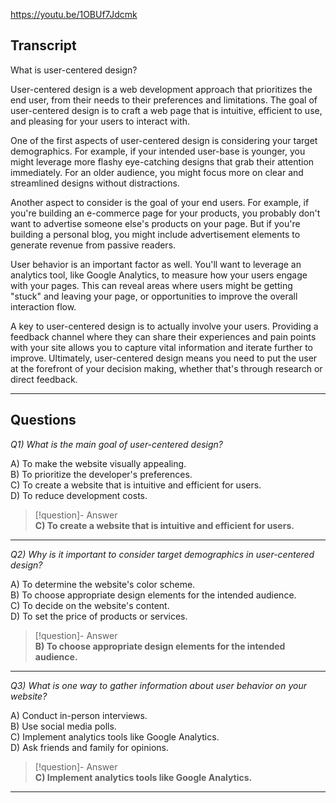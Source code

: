 https://youtu.be/1OBUf7Jdcmk

## Transcript
What is user-centered design?

User-centered design is a web development approach that prioritizes the end user, from their needs to their preferences and limitations. The goal of user-centered design is to craft a web page that is intuitive, efficient to use, and pleasing for your users to interact with.

One of the first aspects of user-centered design is considering your target demographics. For example, if your intended user-base is younger, you might leverage more flashy eye-catching designs that grab their attention immediately. For an older audience, you might focus more on clear and streamlined designs without distractions.

Another aspect to consider is the goal of your end users. For example, if you're building an e-commerce page for your products, you probably don't want to advertise someone else's products on your page. But if you're building a personal blog, you might include advertisement elements to generate revenue from passive readers.

User behavior is an important factor as well. You'll want to leverage an analytics tool, like Google Analytics, to measure how your users engage with your pages. This can reveal areas where users might be getting "stuck" and leaving your page, or opportunities to improve the overall interaction flow.

A key to user-centered design is to actually involve your users. Providing a feedback channel where they can share their experiences and pain points with your site allows you to capture vital information and iterate further to improve. Ultimately, user-centered design means you need to put the user at the forefront of your decision making, whether that's through research or direct feedback.

---
## Questions
*Q1) What is the main goal of user-centered design?*

A) To make the website visually appealing.  
B) To prioritize the developer's preferences.  
C) To create a website that is intuitive and efficient for users.  
D) To reduce development costs.  

> [!question]- Answer  
> **C) To create a website that is intuitive and efficient for users.**  

---

*Q2) Why is it important to consider target demographics in user-centered design?*

A) To determine the website's color scheme.  
B) To choose appropriate design elements for the intended audience.  
C) To decide on the website's content.  
D) To set the price of products or services.  

> [!question]- Answer  
> **B) To choose appropriate design elements for the intended audience.**  

---

*Q3) What is one way to gather information about user behavior on your website?*

A) Conduct in-person interviews.  
B) Use social media polls.  
C) Implement analytics tools like Google Analytics.  
D) Ask friends and family for opinions.  

> [!question]- Answer  
> **C) Implement analytics tools like Google Analytics.**  

---